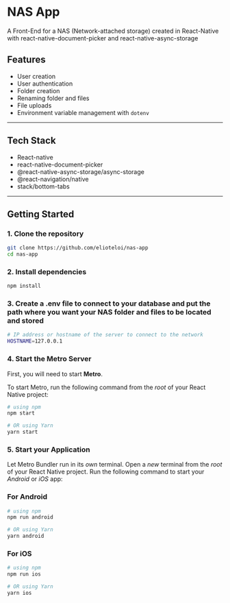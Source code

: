 ﻿# NAS App

A Front-End for a NAS (Network-attached storage) created in React-Native with react-native-document-picker and react-native-async-storage

## Features

- User creation
- User authentication
- Folder creation
- Renaming folder and files
- File uploads
- Environment variable management with `dotenv`

---

## Tech Stack

- React-native
- react-native-document-picker
- @react-native-async-storage/async-storage
- @react-navigation/native
- stack/bottom-tabs

---

## Getting Started

### 1. Clone the repository

```bash
git clone https://github.com/elioteloi/nas-app
cd nas-app
```

### 2. Install dependencies

```bash
npm install
```

### 3. Create a .env file to connect to your database and put the path where you want your NAS folder and files to be located and stored

```bash
# IP address or hostname of the server to connect to the network
HOSTNAME=127.0.0.1
```

### 4. Start the Metro Server

First, you will need to start **Metro**.

To start Metro, run the following command from the _root_ of your React Native project:

```bash
# using npm
npm start

# OR using Yarn
yarn start
```

### 5. Start your Application

Let Metro Bundler run in its _own_ terminal. Open a _new_ terminal from the _root_ of your React Native project. Run the following command to start your _Android_ or _iOS_ app:

### For Android

```bash
# using npm
npm run android

# OR using Yarn
yarn android
```

### For iOS

```bash
# using npm
npm run ios

# OR using Yarn
yarn ios
```
